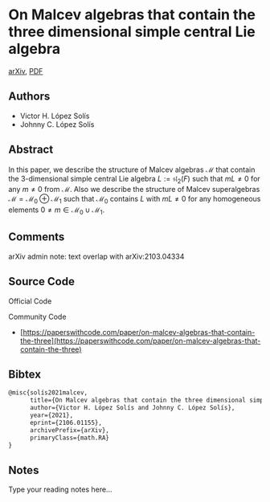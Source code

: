 
# On Malcev algebras that contain the three dimensional simple central Lie algebra

[arXiv](https://arxiv.org/abs/2106.01155), [PDF](https://arxiv.org/pdf/2106.01155.pdf)

## Authors

- Victor H. López Solís
- Johnny C. López Solís

## Abstract

In this paper, we describe the structure of Malcev algebras $\mathcal{M}$ that contain the 3-dimensional simple central Lie algebra $L:=\mathfrak{s l}_{2}(F)$ such that $mL\neq 0$ for any $m\neq 0$ from $\mathcal{M}$. Also we describe the structure of Malcev superalgebras $\mathcal{M}=\mathcal{M}_{0}\oplus\mathcal{M}_{1}$ such that $\mathcal{M}_{0}$ contains $L$ with $mL\neq 0$ for any homogeneous elements $0\neq m\in \mathcal{M}_{0}\cup\mathcal{M}_{1}$.

## Comments

arXiv admin note: text overlap with arXiv:2103.04334

## Source Code

Official Code



Community Code

- [https://paperswithcode.com/paper/on-malcev-algebras-that-contain-the-three](https://paperswithcode.com/paper/on-malcev-algebras-that-contain-the-three)

## Bibtex

```tex
@misc{solís2021malcev,
      title={On Malcev algebras that contain the three dimensional simple central Lie algebra}, 
      author={Victor H. López Solís and Johnny C. López Solís},
      year={2021},
      eprint={2106.01155},
      archivePrefix={arXiv},
      primaryClass={math.RA}
}
```

## Notes

Type your reading notes here...

